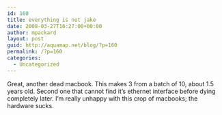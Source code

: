 ```yaml
---
id: 160
title: everything is not jake
date: 2008-03-27T16:27:00+00:00
author: mpackard
layout: post
guid: http://aquamap.net/blog/?p=160
permalink: /?p=160
categories:
  - Uncategorized
---
```

Great, another dead macbook. This makes 3 from a batch of 10, about 1.5 years old. Second one that cannot find it&#8217;s ethernet interface before dying completely later. I&#8217;m really unhappy with this crop of macbooks; the hardware sucks.